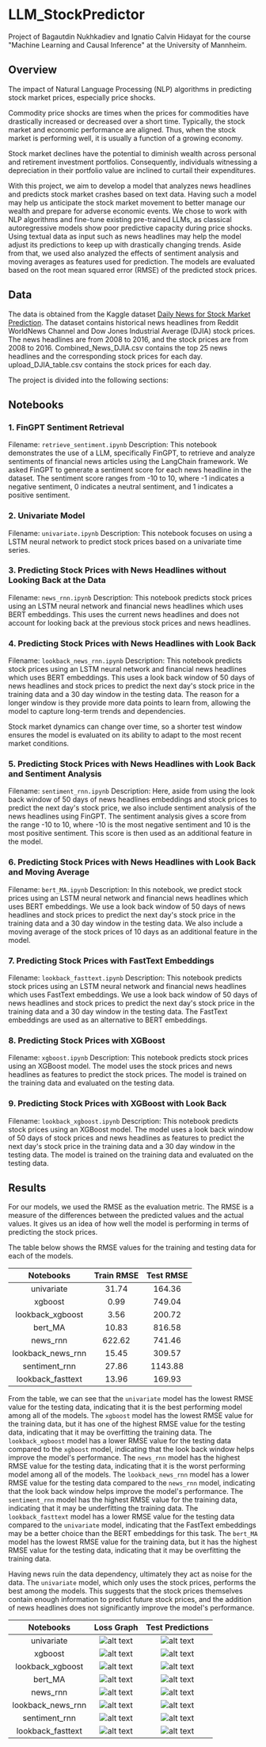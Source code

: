 # LLM_StockPredictor
Project of Bagautdin Nukhkadiev and Ignatio Calvin Hidayat for the course "Machine Learning and Causal Inference" at the University of Mannheim.

## Overview
The impact of Natural Language Processing (NLP) algorithms in predicting
stock market prices, especially price shocks.

Commodity price shocks are times when the prices for commodities have
drastically increased or decreased over a short time. Typically, the stock market
and economic performance are aligned. Thus, when the stock market is performing well, it is usually a function of a growing economy.

Stock market declines have the potential to diminish wealth across personal
and retirement investment portfolios. Consequently, individuals witnessing a depreciation in their portfolio value are inclined to curtail their expenditures. 

With this project, we aim to develop a model that analyzes news headlines
and predicts stock market crashes based on text data. Having such a model may
help us anticipate the stock market movement to better manage our wealth and
prepare for adverse economic events. We chose to work with NLP algorithms and
fine-tune existing pre-trained LLMs, as classical autoregressive models show
poor predictive capacity during price shocks. Using textual data as input such
as news headlines may help the model adjust its predictions to keep up with
drastically changing trends. Aside from that, we used also analyzed the effects of sentiment analysis and moving averages as features used for prediction. The models are evaluated based on the root mean squared error (RMSE) of the predicted stock prices. 

## Data

The data is obtained from the Kaggle dataset [Daily News for Stock Market Prediction](https://www.kaggle.com/aaron7sun/stocknews). The dataset contains historical news headlines from Reddit WorldNews Channel and Dow Jones Industrial Average (DJIA) stock prices. The news headlines are from 2008 to 2016, and the stock prices are from 2008 to 2016. Combined_News_DJIA.csv contains the top 25 news headlines and the corresponding stock prices for each day. upload_DJIA_table.csv contains the stock prices for each day. 

The project is divided into the following sections:

## Notebooks

### 1. FinGPT Sentiment Retrieval
Filename: `retrieve_sentiment.ipynb`
Description: This notebook demonstrates the use of a LLM, specifically FinGPT, to retrieve and analyze sentiments of financial news articles using the LangChain framework. We asked FinGPT to generate a sentiment score for each news headline in the dataset. The sentiment score ranges from -10 to 10, where -1 indicates a negative sentiment, 0 indicates a neutral sentiment, and 1 indicates a positive sentiment.

### 2. Univariate Model
Filename: `univariate.ipynb`
Description: This notebook focuses on using a LSTM neural network to predict stock prices based on a univariate time series.

### 3. Predicting Stock Prices with News Headlines without Looking Back at the Data
Filename: `news_rnn.ipynb`
Description: This notebook predicts stock prices using an LSTM neural network and financial news headlines which uses BERT embeddings. This uses the current news headlines and does not account for looking back at the previous stock prices and news headlines.

### 4. Predicting Stock Prices with News Headlines with Look Back
Filename: `lookback_news_rnn.ipynb`
Description: This notebook predicts stock prices using an LSTM neural network and financial news headlines which uses BERT embeddings. This uses a look back window of 50 days of news headlines and stock prices to predict the next day's stock price in the training data and a 30 day window in the testing data. The reason for a longer window is they provide more data points to learn from, allowing the model to capture long-term trends and dependencies.

Stock market dynamics can change over time, so a shorter test window ensures the model is evaluated on its ability to adapt to the most recent market conditions.

### 5. Predicting Stock Prices with News Headlines with Look Back and Sentiment Analysis
Filename: `sentiment_rnn.ipynb`
Description: Here, aside from using the look back window of 50 days of news headlines embeddings and stock prices to predict the next day's stock price, we also include sentiment analysis of the news headlines using FinGPT. The sentiment analysis gives a score from the range -10 to 10, where -10 is the most negative sentiment and 10 is the most positive sentiment. This score is then used as an additional feature in the model. 

### 6. Predicting Stock Prices with News Headlines with Look Back and Moving Average
Filename: `bert_MA.ipynb`
Description: In this notebook, we predict stock prices using an LSTM neural network and financial news headlines which uses BERT embeddings. We use a look back window of 50 days of news headlines and stock prices to predict the next day's stock price in the training data and a 30 day window in the testing data. We also include a moving average of the stock prices of 10 days as an additional feature in the model.

### 7. Predicting Stock Prices with FastText Embeddings
Filename: `lookback_fasttext.ipynb`
Description: This notebook predicts stock prices using an LSTM neural network and financial news headlines which uses FastText embeddings. We use a look back window of 50 days of news headlines and stock prices to predict the next day's stock price in the training data and a 30 day window in the testing data. The FastText embeddings are used as an alternative to BERT embeddings.

### 8. Predicting Stock Prices with XGBoost
Filename: `xgboost.ipynb`
Description: This notebook predicts stock prices using an XGBoost model. The model uses the stock prices and news headlines as features to predict the stock prices. The model is trained on the training data and evaluated on the testing data.

### 9. Predicting Stock Prices with XGBoost with Look Back
Filename: `lookback_xgboost.ipynb`
Description: This notebook predicts stock prices using an XGBoost model. The model uses a look back window of 50 days of stock prices and news headlines as features to predict the next day's stock price in the training data and a 30 day window in the testing data. The model is trained on the training data and evaluated on the testing data.

## Results
For our models, we used the RMSE as the evaluation metric. The RMSE is a measure of the differences between the predicted values and the actual values. It gives us an idea of how well the model is performing in terms of predicting the stock prices.

The table below shows the RMSE values for the training and testing data for each of the models.

<center>

| Notebooks 	        | Train RMSE 	        | Test RMSE 	    |
|:---:	                |:---:	                |:---:	            |
| univariate 	        | 31.74	                | 164.36 	        |
| xgboost 	            | 0.99 	                | 749.04	        |
| lookback_xgboost 	    | 3.56	                | 200.72	        |
| bert_MA 	            | 10.83	                | 816.58	        |
| news_rnn            	| 622.62 	            | 741.46	        |
| lookback_news_rnn 	| 15.45	                | 309.57	        |
| sentiment_rnn 	    | 27.86 	            | 1143.88	        |
| lookback_fasttext 	| 13.96 	            | 169.93	        |

</center>   

From the table, we can see that the `univariate` model has the lowest RMSE value for the testing data, indicating that it is the best performing model among all of the models. The `xgboost` model has the lowest RMSE value for the training data, but it has one of the highest RMSE value for the testing data, indicating that it may be overfitting the training data. The `lookback_xgboost` model has a lower RMSE value for the testing data compared to the `xgboost` model, indicating that the look back window helps improve the model's performance. The `news_rnn` model has the highest RMSE value for the testing data, indicating that it is the worst performing model among all of the models. The `lookback_news_rnn` model has a lower RMSE value for the testing data compared to the `news_rnn` model, indicating that the look back window helps improve the model's performance. The `sentiment_rnn` model has the highest RMSE value for the training data, indicating that it may be underfitting the training data. The `lookback_fasttext` model has a lower RMSE value for the testing data compared to the `univariate` model, indicating that the FastText embeddings may be a better choice than the BERT embeddings for this task.
 The `bert_MA` model has the lowest RMSE value for the training data, but it has the highest RMSE value for the testing data, indicating that it may be overfitting the training data.

Having news ruin the data dependency, ultimately they act as noise for the data. The `univariate` model, which only uses the stock prices, performs the best among the models. This suggests that the stock prices themselves contain enough information to predict future stock prices, and the addition of news headlines does not significantly improve the model's performance. 


| Notebooks 	        | Loss Graph 	                        | Test Predictions	                |
|:---:	                |:---:	                                |:---:	                            |
| univariate 	        | ![alt text](images/image-2.png) 	    | ![alt text](images/image-6.png)	|
| xgboost 	            | ![alt text](images/image-14.png)	    | ![alt text](images/image-11.png)  |
| lookback_xgboost 	    | ![alt text](images/image-15.png)      | ![alt text](images/image-10.png)  |
| bert_MA 	            | ![alt text](images/image.png) 	    | ![alt text](images/image-5.png) 	|
| news_rnn            	| ![alt text](images/image-3.png)       | ![alt text](images/image-8.png) 	|
| lookback_news_rnn 	| ![alt text](images/image-1.png) 	    | ![alt text](images/image-7.png) 	|
| sentiment_rnn 	    | ![alt text](images/image-4.png)       | ![alt text](images/image-9.png) 	|
| lookback_fasttext 	| ![alt text](images/image-12.png) 	    | ![alt text](images/image-13.png) 	|

